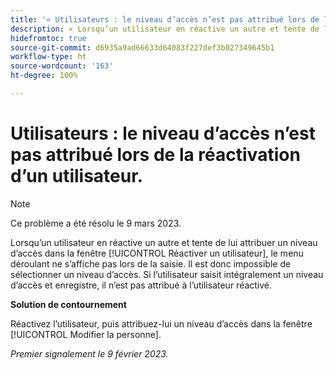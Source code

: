 ```yaml
---
title: '« Utilisateurs : le niveau d’accès n’est pas attribué lors de la réactivation d’un utilisateur. »'
description: « Lorsqu’un utilisateur en réactive un autre et tente de lui attribuer un niveau d’accès dans la fenêtre Réactiver un utilisateur, le menu déroulant ne s’affiche pas lors de la saisie. Il est donc impossible de sélectionner un niveau d’accès. Si l’utilisateur saisit intégralement un niveau d’accès et enregistre, il n’est pas attribué à l’utilisateur réactivé. »
hidefromtoc: true
source-git-commit: d6935a9ad66633d64083f227def3b027349645b1
workflow-type: ht
source-wordcount: '163'
ht-degree: 100%

---
```



# Utilisateurs : le niveau d’accès n’est pas attribué lors de la réactivation d’un utilisateur.

>[!NOTE]
>
>Ce problème a été résolu le 9 mars 2023.

Lorsqu’un utilisateur en réactive un autre et tente de lui attribuer un niveau d’accès dans la fenêtre [!UICONTROL Réactiver un utilisateur], le menu déroulant ne s’affiche pas lors de la saisie. Il est donc impossible de sélectionner un niveau d’accès. Si l’utilisateur saisit intégralement un niveau d’accès et enregistre, il n’est pas attribué à l’utilisateur réactivé.

**Solution de contournement**

Réactivez l’utilisateur, puis attribuez-lui un niveau d’accès dans la fenêtre [!UICONTROL Modifier la personne].

_Premier signalement le 9 février 2023._

